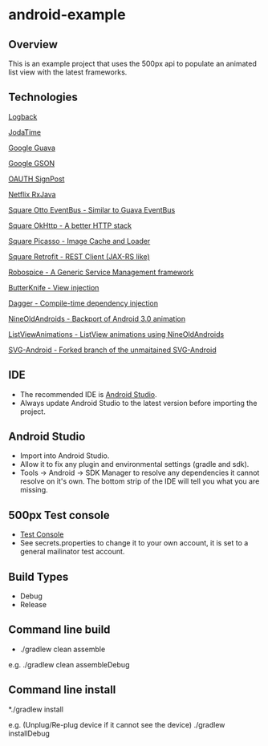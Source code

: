 android-example
===============

Overview
--------
This is an example project that uses the 500px api to populate an animated list view with the latest frameworks.

Technologies
------------

[Logback](http://tony19.github.io/logback-android/)

[JodaTime](http://www.joda.org/joda-time/)

[Google Guava](https://code.google.com/p/guava-libraries/)

[Google GSON](https://code.google.com/p/google-gson/)

[OAUTH SignPost](https://code.google.com/p/oauth-signpost/)

[Netflix RxJava](https://github.com/Netflix/RxJava)

[Square Otto EventBus - Similar to Guava EventBus](http://square.github.io/otto/)

[Square OkHttp - A better HTTP stack](http://square.github.io/okhttp/)

[Square Picasso - Image Cache and Loader](http://square.github.io/picasso/)

[Square Retrofit - REST Client (JAX-RS like)](http://square.github.io/retrofit/)

[Robospice - A Generic Service Management framework](https://github.com/stephanenicolas/robospice)

[ButterKnife - View injection](http://jakewharton.github.io/butterknife/)

[Dagger - Compile-time dependency injection](http://square.github.io/dagger/)

[NineOldAndroids - Backport of Android 3.0 animation](http://nineoldandroids.com/)

[ListViewAnimations - ListView animations using NineOldAndroids](https://github.com/nhaarman/ListViewAnimations/wiki)

[SVG-Android - Forked branch of the unmaitained SVG-Android](https://github.com/japgolly/svg-android)

IDE
---
* The recommended IDE is [Android Studio](http://developer.android.com/sdk/installing/studio.html).
* Always update Android Studio to the latest version before importing the project.

Android Studio
--------------
* Import into Android Studio.
* Allow it to fix any plugin and environmental settings (gradle and sdk).
* Tools -> Android -> SDK Manager to resolve any dependencies it cannot resolve on it's own.  The bottom strip of the IDE will tell you what you are missing.

500px Test console
------------------
* [Test Console](https://apigee.com/vova/embed/console/api500px)
* See secrets.properties to change it to your own account, it is set to a general mailinator test account.

Build Types
-----------
* Debug
* Release

Command line build
------------------
* ./gradlew clean assemble<BuildType>

e.g.
./gradlew clean assembleDebug

Command line install
--------------------
*./gradlew install<BuildType>

e.g.  (Unplug/Re-plug device if it cannot see the device)
./gradlew installDebug



